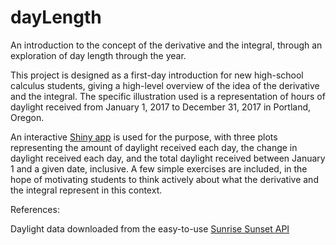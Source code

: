 # dayLength

An introduction to the concept of the derivative and the integral, through an exploration of day length through the year.

This project is designed as a first-day introduction for new high-school calculus students, giving a high-level overview of the idea of the derivative and the integral. The specific illustration used is a representation of hours of daylight received from January 1, 2017 to December 31, 2017 in Portland, Oregon.

An interactive [Shiny app](https://ptrbates.shinyapps.io/dayLength/) is used for the purpose, with three plots representing the amount of daylight received each day, the change in daylight received each day, and the total daylight received between January 1 and a given date, inclusive. A few simple exercises are included, in the hope of motivating students to think actively about what the derivative and the integral represent in this context.


References:

Daylight data downloaded from the easy-to-use [Sunrise Sunset API](https://sunrise-sunset.org/api)
